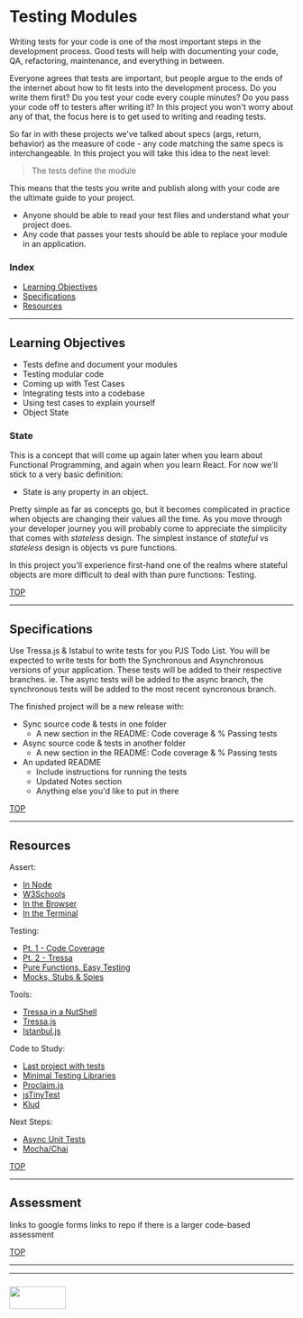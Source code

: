 # Testing Modules


Writing tests for your code is one of the most important steps in the development process.  Good tests will help with documenting your code, QA, refactoring, maintenance, and everything in between.  

Everyone agrees that tests are important, but people argue to the ends of the internet about how to fit tests into the development process. Do you write them first? Do you test your code every couple minutes? Do you pass your code off to testers after writing it?  In this project you won't worry about any of that, the focus here is to get used to writing and reading tests.  

So far in with these projects we've talked about specs (args, return, behavior) as the measure of code - any code matching the same specs is interchangeable.  In this project you will take this idea to the next level:

> The tests define the module

This means that the tests you write and publish along with your code are the ultimate guide to your project.  
* Anyone should be able to read your test files and understand what your project does.
* Any code that passes your tests should be able to replace your module in an application.




### Index
* [Learning Objectives](#learning-objectives)
* [Specifications](#specifications)
* [Resources](#resources)

---

## Learning Objectives

* Tests define and document your modules
* Testing modular code
* Coming up with Test Cases
* Integrating tests into a codebase
* Using test cases to explain yourself
* Object State

### State

This is a concept that will come up again later when you learn about Functional Programming, and again when you learn React.  For now we'll stick to a very basic definition:

* State is any property in an object.

Pretty simple as far as concepts go, but it becomes complicated in practice when objects are changing their values all the time.  As you move through your developer journey you will probably come to appreciate the simplicity that comes with _stateless_ design.  The simplest instance of _stateful_ vs _stateless_ design is objects vs pure functions. 

In this project you'll experience first-hand one of the realms where stateful objects are more difficult to deal with than pure functions:  Testing. 

[TOP](#index)

---

## Specifications

Use Tressa.js & Istabul to write tests for you PJS Todo List.  You will be expected to write tests for both the Synchronous and Asynchronous versions of your application.  These tests will be added to their respective branches.  ie. The async tests will be added to the async branch, the synchronous tests will be added to the most recent syncronous branch. 

The finished project will be a new release with:
* Sync source code & tests in one folder
  * A new section in the README: Code coverage & % Passing tests
* Async source code & tests in another folder
  * A new section in the README: Code coverage & % Passing tests
* An updated README
  * Include instructions for running the tests
  * Updated Notes section
  * Anything else you'd like to put in there



[TOP](#index)

---

## Resources

Assert:
* [In Node](https://nodejs.org/api/assert.html)
* [W3Schools](https://www.w3schools.com/nodejs/ref_assert.asp)
* [In the Browser](https://developer.mozilla.org/en-US/docs/Web/API/console/assert)
* [In the Terminal](https://github.com/rowanmanning/proclaim)

Testing:
* [Pt. 1 - Code Coverage](https://medium.com/@WebReflection/js-vanilla-test-code-coverage-7b7ba3740776)
* [Pt. 2 - Tressa](https://medium.com/@WebReflection/vanilla-js-testing-part-ii-63b9d736121)
* [Pure Functions, Easy Testing](https://github.com/foundersandcoders/ws-pure-functions-easy-testing)
* [Mocks, Stubs & Spies](https://gaboesquivel.com/blog/2014/unit-testing-mocks-stubs-and-spies/)

Tools:
* [Tressa in a NutShell](https://gist.github.com/WebReflection/00531a64bb7b846c9b78e059fc0441ff)
* [Tressa.js](https://github.com/WebReflection/tressa#tressa-%20%20jstinytest)
* [Istanbul.js](https://istanbul.js.org)


Code to Study:
* [Last project with tests](https://github.com/elewa-academy/Modular-Design/tree/master/04-testing-modules/sync-async-tested)
* [Minimal Testing Libraries](https://github.com/elewa-academy/Modular-Design/tree/master/04-testing-modules/minimal-testing-libraries)
* [Proclaim.js](https://github.com/rowanmanning/proclaim)
* [jsTinyTest](https://github.com/bennadel/TinyTestJS)
* [Klud](https://bitbucket.org/zserge/klud.js/)

Next Steps:
* [Async Unit Tests](https://martinfowler.com/articles/asyncJS.html)
* [Mocha/Chai](https://www.youtube.com/watch?v=MLTRHc5dk6s)




[TOP](#index)

---

## Assessment

links to google forms
links to repo if there is a larger code-based assessment

[TOP](#index)

___
___
### <a href="http://elewa.education/blog" target="_blank"><img src="https://user-images.githubusercontent.com/18554853/34921062-506450ae-f97d-11e7-875f-6feeb26ad72d.png" width="100" height="40"/></a>

